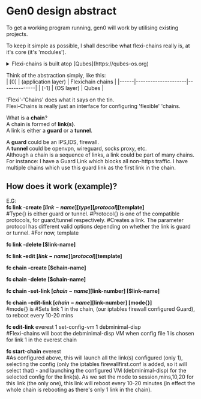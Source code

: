 <h1>Gen0 design abstract</h1>  

To get a working program running, gen0 will work by utilising existing projects.  
 


To keep it simple as possible, I shall describe what flexi-chains really is, at it's core (it's 'modules').  
<details>
  <summary>Flexi-chains is built atop [Qubes](https://qubes-os.org)</summary> 
The modules however could be further abstracted and adapted in the future to use a different compartmentalisation system - Qubes was chosen as it is open-source, has a strong community and is the most advanced that I can publicly build upon.  
</details>

Think of the abstraction simply, like this:  
| [0]  | (application layer) | Flexichain chains |
|------|---------------------|--------------|
| [-1] | (OS layer)          | Qubes        |

'Flexi'-'Chains' does what it says on the tin.  
Flexi-Chains is really just an interface for configuring 'flexible' 'chains.  

What is a **chain**?    
A chain is formed of **link(s)**.  
A link is either a **guard** or a **tunnel**.  

A **guard** could be an IPS,IDS, firewall.             
A **tunnel** could be openvpn, wireguard, socks proxy, etc.  
Although a chain is a sequence of links, a link could be part of many chains.  
For instance: I have a Guard Link which blocks all non-https traffic. I have multiple chains which use this guard link as the first link in the chain.  

<h2>How does it work (example)?</h2>  

E.G:  
**fc link -create [$link-name] [type{}] [protocol{}] [$template]**  
#Type{} is either guard or tunnel.
#Protocol{} is one of the compatible protocols, for guard/tunnel respectively.
#Creates a link. The parameter protocol has different valid options depending on whether the link is guard or tunnel.
#For now, template

**fc link -delete [$link-name]**

**fc link -edit [$link-name] [protocol{}] [$template]** 

**fc chain -create [$chain-name]**  

**fc chain -delete [$chain-name]**  

**fc chain -set-link [$chain-name] [$link-number] [$link-name]**       

**fc chain -edit-link [$chain-name] [$link-number] [mode{}]**  
#mode{} is 
#Sets link 1 in the chain, (our iptables firewall configured Guard), to reboot every 10-20 mins    

**fc edit-link** everest 1 set-config-vm 1 debminimal-disp    
#Flexi-chains will boot the debminimal-disp VM when config file 1 is chosen for link 1 in the everest chain 

**fc start-chain** everest  
#As configured above, this will launch all the link(s) configured (only 1), selecting the config (only the iptables firewallfirst.conf is added, so it will select that) - and launching the configured VM (debminimal-disp) for the selected config for the link(s). As we set the mode to session,mins,10,20 for this link (the only one), this link will reboot every 10-20 minutes (in effect the whole chain is rebooting as there's only 1 link in the chain).



